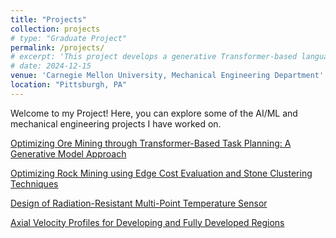 ```yaml
---
title: "Projects"
collection: projects
# type: "Graduate Project"
permalink: /projects/
# excerpt: 'This project develops a generative Transformer-based language model integrated with Monte Carlo Tree Search (MCTS) to optimize ore mining task planning. By improving decision-making with spatial encoding and distance normalization, the approach enhances operational efficiency, reduces costs, and promotes sustainable mining practices.'
# date: 2024-12-15
venue: 'Carnegie Mellon University, Mechanical Engineering Department'
location: "Pittsburgh, PA"
---
```


Welcome to my Project! Here, you can explore some of the AI/ML and mechanical engineering projects I have worked on.

[Optimizing Ore Mining through Transformer-Based Task Planning: A Generative Model Approach](/projects/transformer-task-planning)

[Optimizing Rock Mining using Edge Cost Evaluation and Stone Clustering Techniques](/projects/rock-mining-edge-cost)

[Design of Radiation-Resistant Multi-Point Temperature Sensor](/projects/radiation-temperature-sensor-design)

[Axial Velocity Profiles for Developing and Fully Developed Regions](/projects/axial-velocity-cfd)